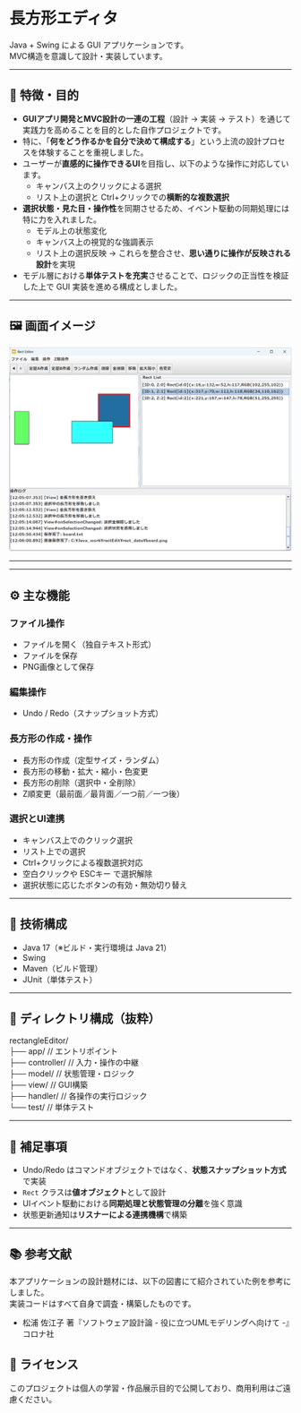 # 長方形エディタ

Java + Swing による GUI アプリケーションです。  
MVC構造を意識して設計・実装しています。

---

## 🎯 特徴・目的

- **GUIアプリ開発とMVC設計の一連の工程**（設計 → 実装 → テスト）を通じて実践力を高めることを目的とした自作プロジェクトです。
- 特に、「**何をどう作るかを自分で決めて構成する**」という上流の設計プロセスを体験することを重視しました。
- ユーザーが**直感的に操作できるUI**を目指し、以下のような操作に対応しています。
  - キャンバス上のクリックによる選択
  - リスト上の選択と Ctrl+クリックでの**横断的な複数選択**
- **選択状態・見た目・操作性**を同期させるため、イベント駆動の同期処理には特に力を入れました。
  - モデル上の状態変化
  - キャンバス上の視覚的な強調表示
  - リスト上の選択反映
  → これらを整合させ、**思い通りに操作が反映される設計**を実現
- モデル層における**単体テストを充実**させることで、ロジックの正当性を検証した上で GUI 実装を進める構成としました。

---

## 🖼️ 画面イメージ

![GUIアプリ画面](src/main/resources/RectangleEditor.png)

---

---

## ⚙️ 主な機能

### ファイル操作
- ファイルを開く（独自テキスト形式）
- ファイルを保存
- PNG画像として保存

### 編集操作
- Undo / Redo（スナップショット方式）

### 長方形の作成・操作
- 長方形の作成（定型サイズ・ランダム）
- 長方形の移動・拡大・縮小・色変更
- 長方形の削除（選択中・全削除）
- Z順変更（最前面／最背面／一つ前／一つ後）

### 選択とUI連携
- キャンバス上でのクリック選択
- リスト上での選択
- Ctrl+クリックによる複数選択対応
- 空白クリックや ESCキー で選択解除
- 選択状態に応じたボタンの有効・無効切り替え

---

## 🧱 技術構成

- Java 17（※ビルド・実行環境は Java 21）
- Swing
- Maven（ビルド管理）
- JUnit（単体テスト）

---

## 📁 ディレクトリ構成（抜粋）


rectangleEditor/  
├── app/ // エントリポイント  
├── controller/ // 入力・操作の中継  
├── model/ // 状態管理・ロジック  
├── view/ // GUI構築  
├── handler/ // 各操作の実行ロジック  
└── test/ // 単体テスト  


---

## 📌 補足事項

- Undo/Redo はコマンドオブジェクトではなく、**状態スナップショット方式**で実装
- `Rect` クラスは**値オブジェクト**として設計
- UIイベント駆動における**同期処理と状態管理の分離**を強く意識
- 状態更新通知は**リスナーによる連携機構**で構築

---

## 📚 参考文献

本アプリケーションの設計題材には、以下の図書にて紹介されていた例を参考にしました。  
実装コードはすべて自身で調査・構築したものです。

- 松浦 佐江子 著『ソフトウェア設計論 - 役に立つUMLモデリングへ向けて -』コロナ社


## 📝 ライセンス

このプロジェクトは個人の学習・作品展示目的で公開しており、商用利用はご遠慮ください。

